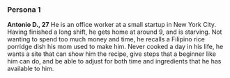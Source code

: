 ### Persona 1
**Antonio D., 27** He is an office worker at a small startup in New York City. Having finished a long shift, he gets home at around 9, and is starving. Not wanting to spend too much money and time, he recalls a Filipino rice porridge dish his mom used to make him. Never cooked a day in his life, he wants a site that can show him the recipe, give steps that a beginner like him can do, and be able to adjust for both time and ingredients that he has available to him.